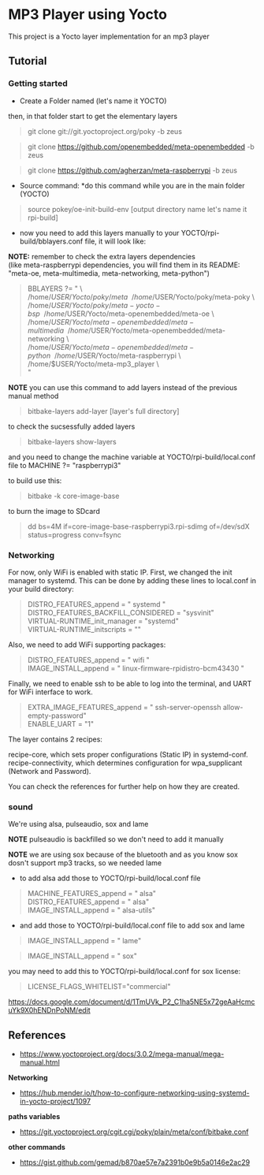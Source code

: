 # MP3 Player using Yocto

This project is a Yocto layer implementation for an mp3 player

## Tutorial

### Getting started

- Create a Folder named (let's name it YOCTO)

then, in that folder start to get the elementary layers

>git clone git://git.yoctoproject.org/poky -b zeus 

>git clone https://github.com/openembedded/meta-openembedded -b zeus 

>git clone https://github.com/agherzan/meta-raspberrypi -b zeus 

- Source command: *do this command while you are in the main folder (YOCTO)

> source pokey/oe-init-build-env [output directory name let's name it rpi-build]

- now you need to add this layers manually to your YOCTO/rpi-build/bblayers.conf file, it will look like:

**NOTE:** remember to check the extra layers dependencies \
(like meta-raspberrypi dependencies, you will find them in its README: "meta-oe, meta-multimedia, meta-networking, meta-python")

>BBLAYERS ?= " \ \
>  /home/$USER/Yocto/poky/meta \ \
>  /home/$USER/Yocto/poky/meta-poky \ \
>  /home/$USER/Yocto/poky/meta-yocto-bsp \ \
>  /home/$USER/Yocto/meta-openembedded/meta-oe \ \
>  /home/$USER/Yocto/meta-openembedded/meta-multimedia \ \
>  /home/$USER/Yocto/meta-openembedded/meta-networking \ \
>  /home/$USER/Yocto/meta-openembedded/meta-python \ \
>  /home/$USER/Yocto/meta-raspberrypi \ \
>  /home/$USER/Yocto/meta-mp3_player \ \
>  "

**NOTE** you can use this command to add layers instead of the previous manual method
>bitbake-layers add-layer [layer's full directory]

to check the sucsessfully added layers
>bitbake-layers show-layers

and you need to change the machine variable at YOCTO/rpi-build/local.conf file to MACHINE ?= "raspberrypi3"

to build use this:
> bitbake -k core-image-base

to burn the image to SDcard
>dd bs=4M if=core-image-base-raspberrypi3.rpi-sdimg of=/dev/sdX status=progress conv=fsync

### Networking

For now, only WiFi is enabled with static IP. 
First, we changed the init manager to systemd. This can be done by adding these lines to local.conf in your build directory:

> DISTRO_FEATURES_append = " systemd "\
> DISTRO_FEATURES_BACKFILL_CONSIDERED = "sysvinit"\
> VIRTUAL-RUNTIME_init_manager = "systemd"\
> VIRTUAL-RUNTIME_initscripts = ""


Also, we need to add WiFi supporting packages:

> DISTRO_FEATURES_append = " wifi " \
> IMAGE_INSTALL_append = " linux-firmware-rpidistro-bcm43430 "

Finally, we need to enable ssh to be able to log into the terminal, and UART for WiFi interface to work.

> EXTRA_IMAGE_FEATURES_append = " ssh-server-openssh allow-empty-password" \
> ENABLE_UART = "1"

The layer contains 2 recipes:

recipe-core, which sets proper configurations (Static IP) in systemd-conf. \
recipe-connectivity, which determines configuration for wpa_supplicant (Network and Password).

You can check the references for further help on how they are created.

### sound

We're using alsa, pulseaudio, sox and lame

**NOTE** pulseaudio is backfilled so we don't need to add it manually

**NOTE** we are using sox because of the bluetooth and as you know sox dosn't support mp3 tracks, so we needed lame 

- to add alsa add those to YOCTO/rpi-build/local.conf file

>MACHINE_FEATURES_append = " alsa" \
>DISTRO_FEATURES_append = " alsa" \
>IMAGE_INSTALL_append = " alsa-utils"

- and add those to YOCTO/rpi-build/local.conf file to add sox and lame

>IMAGE_INSTALL_append = " lame"

>IMAGE_INSTALL_append = " sox"

you may need to add this to YOCTO/rpi-build/local.conf for sox license:

> LICENSE_FLAGS_WHITELIST="commercial"

 

https://docs.google.com/document/d/1TmUVk_P2_C1ha5NE5x72geAaHcmcuYk9X0hENDnPoNM/edit

## References

- https://www.yoctoproject.org/docs/3.0.2/mega-manual/mega-manual.html

**Networking**

- https://hub.mender.io/t/how-to-configure-networking-using-systemd-in-yocto-project/1097

**paths variables**

- https://git.yoctoproject.org/cgit.cgi/poky/plain/meta/conf/bitbake.conf

**other commands**
- https://gist.github.com/gemad/b870ae57e7a2391b0e9b5a0146e2ac29

